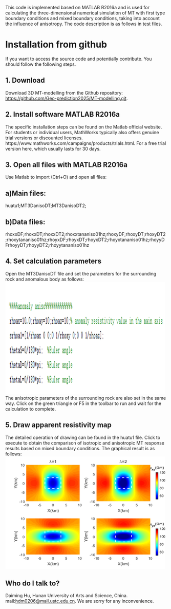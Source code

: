 This code is implemented based on MATLAB R2016a and is used for calculating the three-dimensional numerical simulation of MT with first type boundary conditions and mixed boundary conditions, taking into account the influence of anisotropy.
The code description is as follows in test files.


<h1>Installation from github</h1>

If you want to access the source code and potentially contribute. You should follow the following steps.
<h2>1. Download</h2>

Download 3D MT-modelling from the Github repository: https://github.com/Geo-prediction2025/MT-modelling.git.

<h2>2. Install software MATLAB R2016a </h2>
The specific installation steps can be found on the Matlab official website. For students or individual users, MathWorks typically also offers genuine trial versions or discounted licenses. https://www.mathworks.com/campaigns/products/trials.html. For a free trial version here, which usually lasts for 30 days.

<h2>3. Open all files with MATLAB R2016a </h2>
Use Matlab to import (Ctrl+O) and open all files:
<h2>a)Main files: </h2>
huatu1;MT3DanisoDT;MT3DanisoDT2; 
<h2>b)Data files: </h2>
rhoxxDF;rhoxxDT;rhoxxDT2;rhoxxtananiso01hz;rhoxyDF;rhoxyDT;rhoxyDT2;rhoxytananiso01hz;rhoyxDF;rhoyxDT;rhoyxDT2;rhoyxtananiso01hz;rhoyyDFrhoyyDT;rhoyyDT2;rhoyytananiso01hz

<h2>4. Set calculation parameters </h2>
Open the MT3DanisoDT file and set the parameters for the surrounding rock and anomalous body as follows:
<img src="Code Description.png" alt="图片描述" width="500" height="350">
The anisotropic parameters of the surrounding rock are also set in the same way.
Click on the green triangle or F5 in the toolbar to run and wait for the calculation to complete.

<h2>5. Draw apparent resistivity map </h2>
The detailed operation of drawing can be found in the huatu1 file. Click to execute to obtain the comparison of isotropic and anisotropic MT response results based on mixed boundary conditions. The graphical result is as follows:
<img src="test results.png" alt="图片描述" width="500" height="350">

<h2> Who do I talk to? </h2>

Daiming Hu, Hunan University of Arts and Science, China.
mail:hdm0206@mail.ustc.edu.cn.
We are sorry for any inconvenience.
